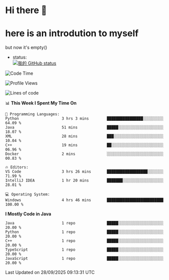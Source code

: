 # Hi there 👋
# here is an introdution to myself   
but now it's empty()
* status:    
[![我的 GitHub status](https://github-readme-stats.vercel.app/api?username=LMXsecound&show_icons=true&theme=ambient_gradient)](https://github.com/anuraghazra/github-readme-stats)
<!--START_SECTION:waka-->
![Code Time](http://img.shields.io/badge/Code%20Time-149%20hrs%2029%20mins-blue)

![Profile Views](http://img.shields.io/badge/Profile%20Views-87-blue)

![Lines of code](https://img.shields.io/badge/From%20Hello%20World%20I%27ve%20Written-4.1%20thousand%20lines%20of%20code-blue)

📊 **This Week I Spent My Time On** 

```text
💬 Programming Languages: 
Python                   3 hrs 3 mins        ████████████████░░░░░░░░░   64.09 % 
Java                     51 mins             █████░░░░░░░░░░░░░░░░░░░░   18.07 % 
XML                      28 mins             ███░░░░░░░░░░░░░░░░░░░░░░   10.04 % 
C++                      19 mins             ██░░░░░░░░░░░░░░░░░░░░░░░   06.96 % 
Docker                   2 mins              ░░░░░░░░░░░░░░░░░░░░░░░░░   00.83 % 

🔥 Editors: 
VS Code                  3 hrs 26 mins       ██████████████████░░░░░░░   71.99 % 
IntelliJ IDEA            1 hr 20 mins        ███████░░░░░░░░░░░░░░░░░░   28.01 % 

💻 Operating System: 
Windows                  4 hrs 46 mins       █████████████████████████   100.00 % 
```

**I Mostly Code in Java** 

```text
Java                     1 repo              █████░░░░░░░░░░░░░░░░░░░░   20.00 % 
Python                   1 repo              █████░░░░░░░░░░░░░░░░░░░░   20.00 % 
C++                      1 repo              █████░░░░░░░░░░░░░░░░░░░░   20.00 % 
TypeScript               1 repo              █████░░░░░░░░░░░░░░░░░░░░   20.00 % 
JavaScript               1 repo              █████░░░░░░░░░░░░░░░░░░░░   20.00 % 
```




 Last Updated on 28/09/2025 09:13:31 UTC
<!--END_SECTION:waka-->

